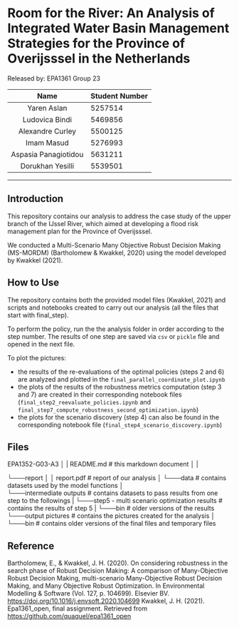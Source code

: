 # Room for the River: An Analysis of Integrated Water Basin Management Strategies for the Province of Overijsssel in the Netherlands



Released by: EPA1361 Group 23

|           Name           | Student Number |
|:------------------------:|:---------------|
|       Yaren Aslan        | 5257514        | 
|      Ludovica Bindi      | 5469856        |
|     Alexandre Curley     | 5500125        | 
|        Imam Masud        | 5276993        | 
|   Aspasia Panagiotidou   | 5631211        |
|     Dorukhan Yesilli     | 5539501        |


---

## Introduction
This repository contains our analysis to address the case study of the upper branch of the IJssel River, which aimed at developing a flood risk management plan for the Province of Overijsssel.

We conducted a Multi-Scenario Many Objective Robust Decision Making (MS-MORDM) (Bartholomew & Kwakkel, 2020) using the model developed by Kwakkel (2021).

## How to Use

The repository contains both the provided model files (Kwakkel, 2021) and scripts and notebooks created to carry out our analysis (all the files that start with final_step).

To perform the policy, run the the analysis folder in order according to the step number. The results of one step are saved via <code>csv</code> or <code>pickle</code> file and opened in the next file.

To plot the pictures:
* the results of the re-evaluations of the optimal policies (steps 2 and 6) are analyzed and plotted in the <code>final_parallel_coordinate_plot.ipynb</code>
* the plots of the results of the robustness metrics computation (step 3 and 7) are created in their corresponding notebook files (<code>final_step2_reevaluate_policies.ipynb</code> and <code>final_step7_compute_robustness_second_optimization.ipynb</code>)
* the plots for the scenario discovery (step 4) can also be found in the corresponding notebook file (<code>final_step4_scenario_discovery.ipynb</code>)

## Files

EPA1352-G03-A3
│   |   README.md                       # this markdown document 
│   |   

└───report
│   │   report.pdf                  # report of our analysis
│
└───data                            # contains datasets used by the model functions
│   
└───intermediate outputs            # contains datasets to pass results from one step to the followings
|   └───step5 - multi scenario optimization results # contains the results of step 5
|   └───bin                         # older versions of the results
└───output pictures                 # contains the pictures created for the analysis
│   
└───bin                             # contains older versions of the final files and temporary files

## Reference
Bartholomew, E., & Kwakkel, J. H. (2020). On considering robustness in the search phase of Robust Decision Making: A comparison of Many-Objective Robust Decision Making, multi-scenario Many-Objective Robust Decision Making, and Many Objective Robust Optimization. In Environmental Modelling & Software (Vol. 127, p. 104699). Elsevier BV. https://doi.org/10.1016/j.envsoft.2020.104699
Kwakkel, J. H. (2021). Epa1361_open, final assignment. Retrieved from https://github.com/quaquel/epa1361_open